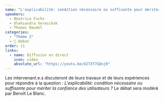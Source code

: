 ```yaml
---
name: "L'explicabilité: condition nécessaire ou suffisante pour mériter la confiance des utilisateurs?"
speakers:
  - Béatrice Fuchs
  - Oleksandra Vereschak
  - Thomas Baudel
categories:
  - "Thème 2"
  - 📣 Débat
order: 11
links:
  - name: Diffusion en direct
    icon: video
    absolute_url: "https://youtu.be/O27XT7GQnj0"
---
```


Les intervenant.e.s discuteront de leurs travaux et de leurs expériences pour répondre à la question : *L'explicabilité: condition nécessaire ou suffisante pour mériter la confiance des utilisateurs ?* Le débat sera modéré par Benoît Le Blanc.